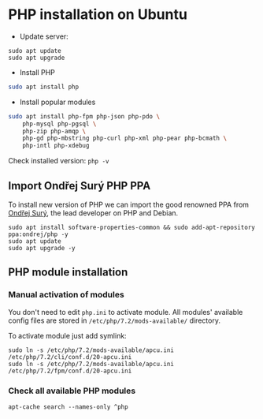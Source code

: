 # PHP installation on Ubuntu

* Update server:

```
sudo apt update
sudo apt upgrade
```

* Install PHP

```bash
sudo apt install php
```

* Install popular modules

```bash
sudo apt install php-fpm php-json php-pdo \
    php-mysql php-pgsql \ 
    php-zip php-amqp \
    php-gd php-mbstring php-curl php-xml php-pear php-bcmath \
    php-intl php-xdebug 
```

Check installed version: `php -v`

## Import Ondřej Surý PHP PPA

To install new version of PHP we can import the good renowned PPA from [Ondřej Surý](https://github.com/oerdnj), the lead developer on PHP and Debian.

```
sudo apt install software-properties-common && sudo add-apt-repository ppa:ondrej/php -y
sudo apt update
sudo apt upgrade -y
```

## PHP module installation

### Manual activation of modules

You don't need to edit `php.ini` to activate module. 
All modules' available config files are stored in `/etc/php/7.2/mods-available/` directory.

To activate module just add symlink:

```
sudo ln -s /etc/php/7.2/mods-available/apcu.ini /etc/php/7.2/cli/conf.d/20-apcu.ini
sudo ln -s /etc/php/7.2/mods-available/apcu.ini /etc/php/7.2/fpm/conf.d/20-apcu.ini
```

### Check all available PHP modules

```
apt-cache search --names-only ^php
```
